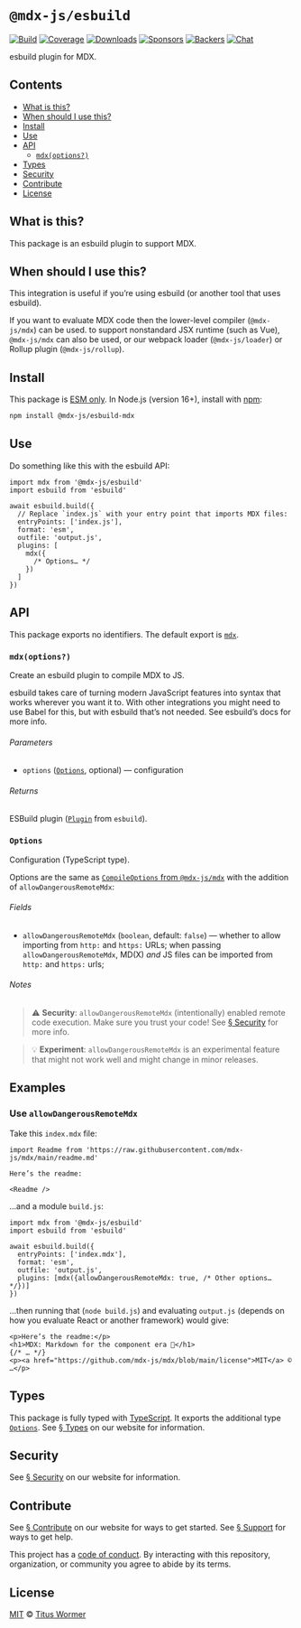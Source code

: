# `@mdx-js/esbuild`

[![Build][build-badge]][build]
[![Coverage][coverage-badge]][coverage]
[![Downloads][downloads-badge]][downloads]
[![Sponsors][sponsors-badge]][collective]
[![Backers][backers-badge]][collective]
[![Chat][chat-badge]][chat]

esbuild plugin for MDX.

<!-- more -->

## Contents

*   [What is this?](#what-is-this)
*   [When should I use this?](#when-should-i-use-this)
*   [Install](#install)
*   [Use](#use)
*   [API](#api)
    *   [`mdx(options?)`](#mdxoptions)
*   [Types](#types)
*   [Security](#security)
*   [Contribute](#contribute)
*   [License](#license)

## What is this?

This package is an esbuild plugin to support MDX.

## When should I use this?

This integration is useful if you’re using esbuild (or another tool that uses
esbuild).

If you want to evaluate MDX code then the lower-level compiler (`@mdx-js/mdx`)
can be used.
to support nonstandard JSX runtime (such as Vue), `@mdx-js/mdx` can also be
used, or our webpack loader (`@mdx-js/loader`) or Rollup plugin
(`@mdx-js/rollup`).

## Install

This package is [ESM only][esm].
In Node.js (version 16+), install with [npm][]:

```sh
npm install @mdx-js/esbuild-mdx
```

## Use

Do something like this with the esbuild API:

```tsx
import mdx from '@mdx-js/esbuild'
import esbuild from 'esbuild'

await esbuild.build({
  // Replace `index.js` with your entry point that imports MDX files:
  entryPoints: ['index.js'],
  format: 'esm',
  outfile: 'output.js',
  plugins: [
    mdx({
      /* Options… */
    })
  ]
})
```

## API

This package exports no identifiers.
The default export is [`mdx`][api-mdx].

### `mdx(options?)`

Create an esbuild plugin to compile MDX to JS.

esbuild takes care of turning modern JavaScript features into syntax that works
wherever you want it to.
With other integrations you might need to use Babel for this, but with
esbuild that’s not needed.
See esbuild’s docs for more info.

###### Parameters

*   `options` ([`Options`][api-options], optional)
    — configuration

###### Returns

ESBuild plugin ([`Plugin`][esbuild-plugin] from `esbuild`).

### `Options`

Configuration (TypeScript type).

Options are the same as [`CompileOptions` from `@mdx-js/mdx`][compile-options]
with the addition of `allowDangerousRemoteMdx`:

###### Fields

*   `allowDangerousRemoteMdx` (`boolean`, default: `false`)
    — whether to allow importing from `http:` and `https:` URLs;
    when passing `allowDangerousRemoteMdx`, MD(X) *and* JS files can be imported
    from `http:` and `https:` urls;

###### Notes

> ⚠️ **Security**: `allowDangerousRemoteMdx` (intentionally) enabled remote
> code execution.
> Make sure you trust your code!
> See [§ Security][security] for more
> info.

> 💡 **Experiment**: `allowDangerousRemoteMdx` is an experimental feature that
> might not work well and might change in minor releases.

## Examples

### Use `allowDangerousRemoteMdx`

Take this `index.mdx` file:

```mdx
import Readme from 'https://raw.githubusercontent.com/mdx-js/mdx/main/readme.md'

Here’s the readme:

<Readme />
```

…and a module `build.js`:

```tsx
import mdx from '@mdx-js/esbuild'
import esbuild from 'esbuild'

await esbuild.build({
  entryPoints: ['index.mdx'],
  format: 'esm',
  outfile: 'output.js',
  plugins: [mdx({allowDangerousRemoteMdx: true, /* Other options… */})]
})
```

…then running that (`node build.js`) and evaluating `output.js` (depends on how
you evaluate React or another framework) would give:

```tsx
<p>Here’s the readme:</p>
<h1>MDX: Markdown for the component era 🚀</h1>
{/* … */}
<p><a href="https://github.com/mdx-js/mdx/blob/main/license">MIT</a> © …</p>
```

## Types

This package is fully typed with [TypeScript][].
It exports the additional type [`Options`][api-options].
See [§ Types][types] on our website for information.

## Security

See [§ Security][security] on our website for information.

## Contribute

See [§ Contribute][contribute] on our website for ways to get started.
See [§ Support][support] for ways to get help.

This project has a [code of conduct][coc].
By interacting with this repository, organization, or community you agree to
abide by its terms.

## License

[MIT][] © [Titus Wormer][author]

[build-badge]: https://github.com/mdx-js/mdx/workflows/main/badge.svg

[build]: https://github.com/mdx-js/mdx/actions

[coverage-badge]: https://img.shields.io/codecov/c/github/mdx-js/mdx/main.svg

[coverage]: https://codecov.io/github/mdx-js/mdx

[downloads-badge]: https://img.shields.io/npm/dm/@mdx-js/esbuild.svg

[downloads]: https://www.npmjs.com/package/@mdx-js/esbuild

[sponsors-badge]: https://opencollective.com/unified/sponsors/badge.svg

[backers-badge]: https://opencollective.com/unified/backers/badge.svg

[collective]: https://opencollective.com/unified

[chat-badge]: https://img.shields.io/badge/chat-discussions-success.svg

[chat]: https://github.com/mdx-js/mdx/discussions

[npm]: https://docs.npmjs.com/cli/install

[contribute]: https://mdxjs.com/community/contribute/

[support]: https://mdxjs.com/community/support/

[coc]: https://github.com/mdx-js/.github/blob/main/code-of-conduct.md

[mit]: https://github.com/mdx-js/mdx/blob/main/packages/esbuild/license

[author]: https://wooorm.com

[esbuild]: https://esbuild.github.io

[esm]: https://gist.github.com/sindresorhus/a39789f98801d908bbc7ff3ecc99d99c

[types]: https://mdxjs.com/getting-started/#types

[security]: https://mdxjs.com/getting-started/#security

[typescript]: https://www.typescriptlang.org

[compile-options]: https://mdxjs.com/packages/mdx/#compileoptions

[esbuild-plugin]: https://esbuild.github.io/plugins/

[api-mdx]: #mdxoptions

[api-options]: #options
